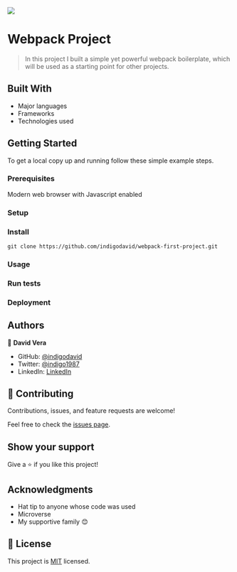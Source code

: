 ![](https://img.shields.io/badge/Microverse-blue)

# Webpack Project

> In this project I built a simple yet powerful webpack boilerplate, which will be used as a starting point for other projects.

## Built With

- Major languages
- Frameworks
- Technologies used

## Getting Started

To get a local copy up and running follow these simple example steps.

### Prerequisites

Modern web browser with Javascript enabled

### Setup

### Install

    git clone https://github.com/indigodavid/webpack-first-project.git

### Usage

### Run tests

### Deployment



## Authors

👤 **David Vera**

- GitHub: [@indigodavid](https://github.com/indigodavid)
- Twitter: [@indigo1987](https://twitter.com/indigo1987)
- LinkedIn: [LinkedIn](https://linkedin.com/in/david-vera-castillo-001b5756/)

## 🤝 Contributing

Contributions, issues, and feature requests are welcome!

Feel free to check the [issues page](../../issues/).

## Show your support

Give a ⭐️ if you like this project!

## Acknowledgments

- Hat tip to anyone whose code was used
- Microverse
- My supportive family 😊

## 📝 License

This project is [MIT](./MIT.md) licensed.
